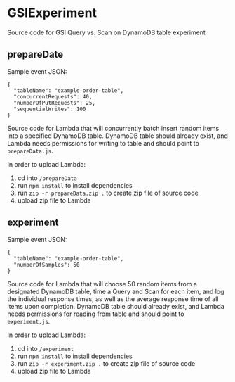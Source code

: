 # GSIExperiment
Source code for GSI Query vs. Scan on DynamoDB table experiment

## prepareDate

Sample event JSON:
```
{
  "tableName": "example-order-table",
  "concurrentRequests": 40,
  "numberOfPutRequests": 25,
  "sequentialWrites": 100
}
```

Source code for Lambda that will concurrently batch insert random items into a specified DynamoDB table.
DynamoDB table should already exist, and Lambda needs permissions for writing to table and should point to `prepareData.js`. 

In order to upload Lambda:
1. cd into `/prepareData`
2. run `npm install` to install dependencies
3. run `zip -r prepareData.zip .` to create zip file of source code
4. upload zip file to Lambda 

## experiment 

Sample event JSON:
```
{
  "tableName": "example-order-table",
  "numberOfSamples": 50
}
```

Source code for Lambda that will choose 50 random items from a designated DynamoDB table, time a Query and Scan for
each item, and log the individual response times, as well as the average response time of all items upon completion. 
DynamoDB table should already exist, and Lambda needs permissions for reading from table and should point to `experiment.js`.

In order to upload Lambda:
1. cd into `/experiment`
2. run `npm install` to install dependencies
3. run `zip -r experiment.zip .` to create zip file of source code
4. upload zip file to Lambda